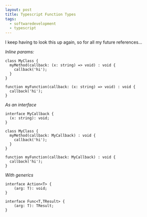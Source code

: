 ```yaml
---
layout: post
title: Typescript Function Types
tags:
  - softwaredevelopment
  - typescript
---
```


I keep having to look this up again, so for all my future references...

*Inline params:*

```
class MyClass {
  myMethod(callback: (x: string) => void) : void {
    callback('hi');
  }
}

function myFunction(callback: (x: string) => void) : void {
  callback('hi');
}
```

*As an interface*

```
interface MyCallback {
  (x: string): void;   
}

class MyClass {
  myMethod(callback: MyCallback) : void {
    callback('hi');
  }
}

function myFunction(callback: MyCallback) : void {
  callback('hi');
}
```

*With generics*

```
interface Action<T> {
    (arg: T): void;
}

interface Func<T,TResult> {
    (arg: T): TResult;
}
```
